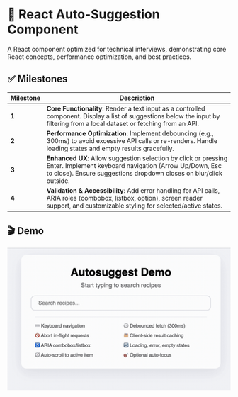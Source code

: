 # 🧩 React Auto-Suggestion Component

A React component optimized for technical interviews, demonstrating core React concepts, performance optimization, and best practices.

## ✅ Milestones

| Milestone | Description                                                                                                                                                                                    |
| --------- | ---------------------------------------------------------------------------------------------------------------------------------------------------------------------------------------------- |
| **1**     | **Core Functionality**: Render a text input as a controlled component. Display a list of suggestions below the input by filtering from a local dataset or fetching from an API.                |
| **2**     | **Performance Optimization**: Implement debouncing (e.g., 300ms) to avoid excessive API calls or re-renders. Handle loading states and empty results gracefully.                               |
| **3**     | **Enhanced UX**: Allow suggestion selection by click or pressing Enter. Implement keyboard navigation (Arrow Up/Down, Esc to close). Ensure suggestions dropdown closes on blur/click outside. |
| **4**     | **Validation & Accessibility**: Add error handling for API calls, ARIA roles (combobox, listbox, option), screen reader support, and customizable styling for selected/active states.          |

## 🎬 Demo

![Autosuggest Demo](./src/assets/demo.gif)
